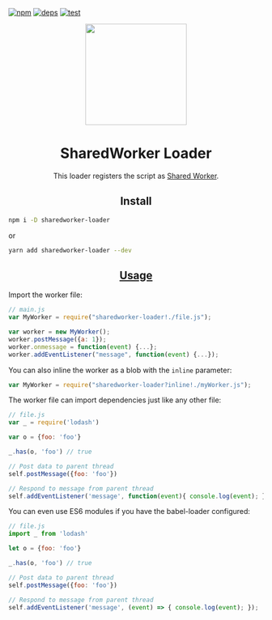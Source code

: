 [![npm][npm]][npm-url]
[![deps][deps]][deps-url]
[![test][test]][test-url]

<div align="center">
  <a href="https://github.com/webpack/webpack">
    <img width="200" height="200" hspace="25" src="https://cdn.rawgit.com/webpack/media/e7485eb2/logo/icon.svg">
  </a>
  <h1>SharedWorker Loader</h1>
  <p>This loader registers the script as <a href="https://developer.mozilla.org/en-US/docs/Web/API/SharedWorker">Shared Worker</a>.<p>
</div>

<h2 align="center">Install</h2>

```bash
npm i -D sharedworker-loader
```

or

```bash
yarn add sharedworker-loader --dev
```

<h2 align="center"><a href="https://webpack.js.org/concepts/loaders">Usage</a></h2>

Import the worker file:

``` javascript
// main.js
var MyWorker = require("sharedworker-loader!./file.js");

var worker = new MyWorker();
worker.postMessage({a: 1});
worker.onmessage = function(event) {...};
worker.addEventListener("message", function(event) {...});
```

You can also inline the worker as a blob with the `inline` parameter:
``` javascript
var MyWorker = require("sharedworker-loader?inline!./myWorker.js");
```

The worker file can import dependencies just like any other file:

``` javascript
// file.js
var _ = require('lodash')

var o = {foo: 'foo'}

_.has(o, 'foo') // true

// Post data to parent thread
self.postMessage({foo: 'foo'})

// Respond to message from parent thread
self.addEventListener('message', function(event){ console.log(event); });  
```

You can even use ES6 modules if you have the babel-loader configured:

``` javascript
// file.js
import _ from 'lodash'

let o = {foo: 'foo'}

_.has(o, 'foo') // true

// Post data to parent thread
self.postMessage({foo: 'foo'})

// Respond to message from parent thread
self.addEventListener('message', (event) => { console.log(event); });
```

[npm]: https://img.shields.io/npm/v/sharedworker-loader.svg
[npm-url]: https://npmjs.com/package/sharedworker-loader

[deps]: https://david-dm.org/kesne/sharedworker-loader.svg
[deps-url]: https://david-dm.org/kesne/sharedworker-loader

[test]: http://img.shields.io/travis/kesne/sharedworker-loader.svg
[test-url]: https://travis-ci.org/kesne/sharedworker-loader

